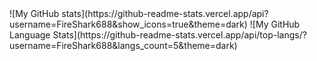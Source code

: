 <div>
  ![My GitHub stats](https://github-readme-stats.vercel.app/api?username=FireShark688&show_icons=true&theme=dark)
  ![My GitHub Language Stats](https://github-readme-stats.vercel.app/api/top-langs/?username=FireShark688&langs_count=5&theme=dark)
</div>
